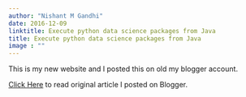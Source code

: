 ```yaml
---
author: "Nishant M Gandhi"
date: 2016-12-09
linktitle: Execute python data science packages from Java
title: Execute python data science packages from Java
image : ""
---
```

This is my new website and I posted this on old my blogger account.

[Click Here](https://nishantgandhi99.blogspot.com/2016/12/execute-python-data-science-packages.html) to read original article I posted on Blogger.